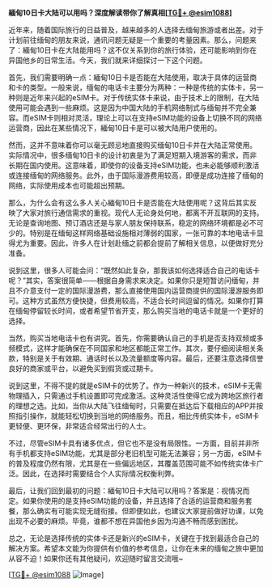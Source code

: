 **緬甸10日卡大陆可以用吗？深度解读带你了解真相[[TG💪+ @esim1088](https://t.me/s/esim1088)]**

近年来，随着国际旅行的日益普及，越来越多的人选择去缅甸旅游或者出差。对于计划前往缅甸的朋友来说，通讯问题无疑是一个重要的考量因素。那么，问题来了：緬甸10日卡在大陆能用吗？这不仅关系到你的旅行体验，还可能影响到你在异国他乡的日常生活。今天，我们就来详细探讨一下这个问题。

首先，我们需要明确一点：緬甸10日卡是否能在大陆使用，取决于具体的运营商和卡的类型。一般来说，缅甸的电话卡主要分为两种：一种是传统的实体卡，另一种则是近年来兴起的eSIM卡。对于传统实体卡来说，由于技术上的限制，在大陆使用可能会遇到一些麻烦。这是因为中国大陆的手机网络制式与缅甸并不完全兼容。而eSIM卡则相对灵活，理论上可以在支持eSIM功能的设备上切换不同的网络运营商，因此在某些情况下，緬甸10日卡是可以被大陆用户使用的。

然而，这并不意味着你可以毫无顾忌地直接购买缅甸10日卡并在大陆正常使用。实际情况中，很多缅甸10日卡的设计初衷是为了满足短期入境游客的需求，而非长期在国内使用。这意味着，即使你的设备支持eSIM功能，也未必能够顺利激活或连接缅甸的网络服务。此外，由于国际漫游费用较高，即便是成功连接了缅甸的网络，实际使用成本也可能超出预期。

那么，为什么会有这么多人关心緬甸10日卡是否能在大陆使用呢？这背后其实反映了大家对旅行通信需求的重视。现代人无论身处何地，都离不开互联网的支持。无论是查询地图、预订酒店还是与家人朋友保持联系，稳定的网络环境都是必不可少的。特别是在缅甸这样网络基础设施相对薄弱的国家，一张可靠的本地电话卡显得尤为重要。因此，许多人在计划赴缅之前都会提前了解相关信息，以便做好充分准备。

说到这里，很多人可能会问：“既然如此复杂，那我该如何选择适合自己的电话卡呢？”其实，答案很简单——根据自身需求来决定。如果你只是短暂访问缅甸，并且不介意支付一定的国际漫游费，那么直接使用国内运营商提供的国际漫游服务即可。这种方式虽然方便快捷，但费用较高，不适合长时间逗留的情况。如果你打算在缅甸停留较长时间，或者希望节省开支，那么购买当地的电话卡就是一个更好的选择。

当然，购买当地电话卡也有讲究。首先，你需要确认自己的手机是否支持双频或多频模式，这样才能确保在不同国家和地区都能正常工作。其次，要仔细阅读相关条款，特别是关于有效期、通话时长以及流量额度等内容。最后，还要注意选择信誉良好的商家或平台，以避免买到假货或过期卡。

说到这里，不得不提的就是eSIM卡的优势了。作为一种新兴的技术，eSIM卡无需物理插入，只需通过手机设置即可完成激活。这种灵活性使得它成为跨地区旅行者的理想之选。比如，当你从大陆飞往缅甸时，只需要在抵达后下载相应的APP并按照指引操作，就能轻松切换到当地的网络服务。而且，相比传统实体卡，eSIM卡更轻便、更环保，非常适合经常出行的人士。

不过，尽管eSIM卡具有诸多优点，但它也不是没有局限性。一方面，目前并非所有手机都支持eSIM功能，尤其是部分老旧机型可能无法兼容；另一方面，eSIM卡的普及程度仍然有限，尤其是在一些偏远地区，其覆盖范围可能不如传统实体卡广泛。因此，在选择时需要结合个人实际情况权衡利弊。

最后，让我们回到最初的问题：緬甸10日卡大陆可以用吗？答案是：视情况而定。如果你使用的是支持eSIM功能的设备，并且选择了合适的运营商和服务套餐，那么确实有可能实现无缝衔接。但即便如此，也建议大家提前做好功课，以免出现不必要的麻烦。毕竟，谁都不想在异国他乡因为沟通不畅而感到困扰。

总之，无论是选择传统的实体卡还是新兴的eSIM卡，关键在于找到最适合自己的解决方案。希望本文能为你提供有价值的参考信息，让你在未来的缅甸之旅中更加从容不迫！如果你还有其他疑问，欢迎随时留言交流哦~ 

[[TG💪+ @esim1088](https://t.me/s/esim1088) ![Image](https://i.postimg.cc/4NQfJmqS/Snipaste-2025-05-13-00-14-12.png)]